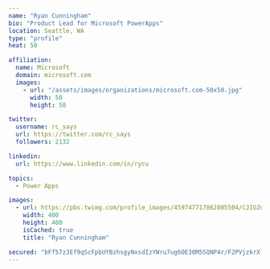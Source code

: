 ```yaml
---
name: "Ryan Cunningham"
bio: "Product Lead for Microsoft PowerApps"
location: Seattle, WA
type: "profile"
heat: 50

affiliation:
  name: Microsoft
  domain: microsoft.com
  images:
    - url: "/assets/images/organizations/microsoft.com-50x50.jpg"
      width: 50
      height: 50

twitter:
  username: rc_says
  url: https://twitter.com/rc_says
  followers: 2132

linkedin:
  url: https://www.linkedin.com/in/rycu

topics:
  - Power Apps

images:
  - url: https://pbs.twimg.com/profile_images/459747717862805504/CJIGZejd_400x400.png
    width: 400
    height: 400
    isCached: true
    title: "Ryan Cunningham"

secured: "bFf57zJEf9qScFpbUYBzhsgyNxsdIzYWru7ug6OE30M5SQNP4r/F2PVjzkrXlqWUZHiEfgAEJOR7/FGa5JgzBMtE5Ma6trxeoffAATr/+R1mc/rv61Dhk2IG5ArlJ5oKUmqjncs/VoxwGvG8WJjIUnBcQaoX5s/1V2nAoviz4LIYRH9EMl9YZJ/CA2GHiAiuBZWEs9Jx6wusNw1XMpdLdnYx/9z3EXixVvvw6W8RASy3n4KQCUB6UCz2N/qCeYs8SEqQwkad3oNHao5tHH/CA2/qeHb55eqcdy3gQsu53SMnDnjsNadC4VlWuM7IBhDOdLVWvmRuS1kgxAmgF3/An0tBT6cBNbrC6GYcbdUvgqsueHn+OKm/sXiKdGoxrLfdd9tC5CrX0CB6BVhoEdUerYZ+ai9+XBUlrFXe+S9AhUQ=;i1t2SZYd2Uo1Pw0NPyWwhg=="
---
```


